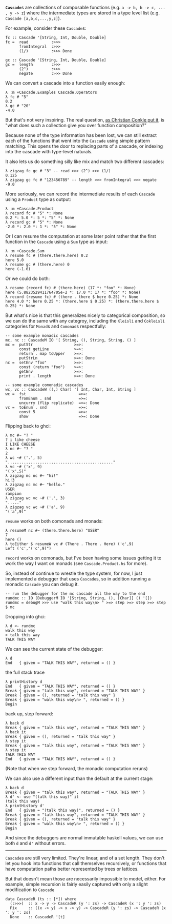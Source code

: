 <b>`Cascade`</b>s are collections of composable functions (e.g. `a -> b, b -> c, ... , y -> z`) where the intermediate types are stored in a type level list (e.g. `Cascade [a,b,c,...,y,z]`).

For example, consider these `Cascade`s:

    fc :: Cascade '[String, Int, Double, Double]
    fc =  read          :>>>
          fromIntegral  :>>>
          (1/)          :>>> Done

    gc :: Cascade '[String, Int, Double, Double]
    gc =  length        :>>>
          (2^)          :>>>
          negate        :>>> Done

We can convert a cascade into a function easily enough:

    λ :m +Cascade.Examples Cascade.Operators
    λ fc # "5"
    0.2
    λ gc # "20"
    -4.0

But that's not very inspiring. The real question, [as Christian Conkle put it](http://stackoverflow.com/questions/26593237/what-would-the-type-of-a-list-of-cascading-functions-be#comment41802812_26593534), is "what does such a collection give you over function composition?"

Because none of the type information has been lost, we can still extract each of the functions that went into the `Cascade` using simple pattern matching. This opens the door to replacing parts of a cascade, or indexing into the cascade with type-level naturals.

It also lets us do something silly like mix and match two different cascades:

    λ zigzag fc gc # "3" -- read >>> (2^) >>> (1/)
    0.125
    λ zigzag gc fc # "123456789" -- length >>> fromIntegral >>> negate
    -9.0

More seriously, we can record the intermediate results of each `Cascade` using a `Product` type as output:

    λ :m +Cascade.Product
    λ record fc # "5" *: None
    0.2 *: 5.0 *: 5 *: "5" *: None
    λ record gc # "5" *: None
    -2.0 *: 2.0 *: 1 *: "5" *: None

Or I can resume the computation at some later point rather that the first function in the `Cascade` using a `Sum` type as input:

    λ :m +Cascade.Sum
    λ resume fc # (there.there.here) 0.2
    here 5.0
    λ resume gc # (there.here) 0
    here (-1.0)

Or we could do both:

    λ resume (record fc) # (there.here) (17 *: "foo" *: None)
    here (5.8823529411764705e-2 *: 17.0 *: 17 *: "foo" *: None)
    λ record (resume fc) # (there . there $ here 0.25) *: None
    here 4.0 *: here 0.25 *: (there.here $ 0.25) *: (there.there.here $ 0.25) *: None

But what's nice is that this generalizes nicely to categorical composition, so we can do the same with 
any categroy, including the `Kleisli` and `Cokleisli` categories for `Monad`s and `Comonad`s respectfully:

    -- some example monadic cascades
    mc, nc :: CascadeM IO '[ String, (), String, String, () ]
    mc =  putStr                  >=>:
          const getLine           >=>:
          return . map toUpper    >=>:
          putStrLn                >=>: Done
    nc =  setEnv "foo"            >=>: 
          const (return "foo")    >=>:
          getEnv                  >=>:
          print . length          >=>: Done

    -- some example comonadic cascades
    wc, vc :: CascadeW ((,) Char) '[ Int, Char, Int, String ]
    wc =  fst                       =>=:
          fromEnum . snd            =>=:
          uncurry (flip replicate)  =>=: Done
    vc =  toEnum . snd              =>=:
          const 5                   =>=:
          show                      =>=: Done

Flipping back to ghci:

    λ mc #~ "? "
    ? i like cheese
    I LIKE CHEESE
    λ nc #~ "? "
    2
    λ wc ~# ('.', 5)
    ".............................................."
    λ vc ~# ('x', 9)
    "('x',5)"
    λ zigzag mc nc #~ "hi!"
    hi!3
    λ zigzag nc mc #~ "hello."
    USER
    rampion
    λ zigzag wc vc ~# ('.', 3)
    "....."
    λ zigzag vc wc ~# ('a', 9)
    "('a',9)"

`resume` works on both comonads and monads:

    λ resumeM nc #~ (there.there.here) "USER"
    7
    here ()
    λ toEither $ resumeW vc # (There . There . Here) ('c',9)
    Left ('c',"('c',9)")

`record` works on comonads, but I've been having some issues getting it to work the way I want on monads (see `Cascade.Product.hs` for more).

So, instead of continue to wrestle the type system, for now, I just implemented a debugger that uses `Cascade`s,
so in addition running a monadic `Cascade` you can debug it.

    -- run the debugger for the mc cascade all the way to the end
    rundmc :: IO (DebuggerM IO '[String, String, (), [Char]] () '[])
    rundmc = debugM >>> use "walk this way\n> " >=> step >=> step >=> step $ mc

Dropping into ghci:

    λ d <- rundmc
    walk this way
    > talk this way
    TALK THIS WAY

We can see the current state of the debugger:

    λ d
    End   { given = "TALK THIS WAY", returned = () }

the full stack trace

    λ printHistory d
    End   { given = "TALK THIS WAY", returned = () }
    Break { given = "talk this way", returned = "TALK THIS WAY" }
    Break { given = (), returned = "talk this way" }
    Break { given = "walk this way\n> ", returned = () }
    Begin

back up, step forward:

    λ back d
    Break { given = "talk this way", returned = "TALK THIS WAY" }
    λ back it
    Break { given = (), returned = "talk this way" }
    λ step it
    Break { given = "talk this way", returned = "TALK THIS WAY" }
    λ step it
    TALK THIS WAY
    End   { given = "TALK THIS WAY", returned = () }

(Note that when we step forward, the monadic computation reruns)

We can also use a different input than the default at the current stage:

    λ back d
    Break { given = "talk this way", returned = "TALK THIS WAY" }
    λ d' <- use "(talk this way)" it
    (talk this way)
    λ printHistory d'
    End   { given = "(talk this way)", returned = () }
    Break { given = "talk this way", returned = "TALK THIS WAY" }
    Break { given = (), returned = "talk this way" }
    Break { given = "walk this way\n> ", returned = () }
    Begin

And since the debuggers are normal immutable haskell values, we can use both `d` and `d'` without errors.

---

`Cascade`s are still very limited. They're linear, and of a set length. They don't let you hook into functions that call themselves recursively, or functions that have computation paths better represented by trees or lattices.

But that doesn't mean those are necessarily impossible to model, either. For example, simple recursion is fairly easily captured with only a slight modification to `Cascade`

    data CascadeR (ts :: [*]) where
      (:>>>)  :: x -> y -> CascadeR (y ': zs) -> CascadeR (x ': y ': zs)
      Fix     :: ((x -> y) -> x -> y) -> CascadeR (y ': zs) -> CascadeR (x ': y ': zs)
      Done    :: CascadeR '[t]

